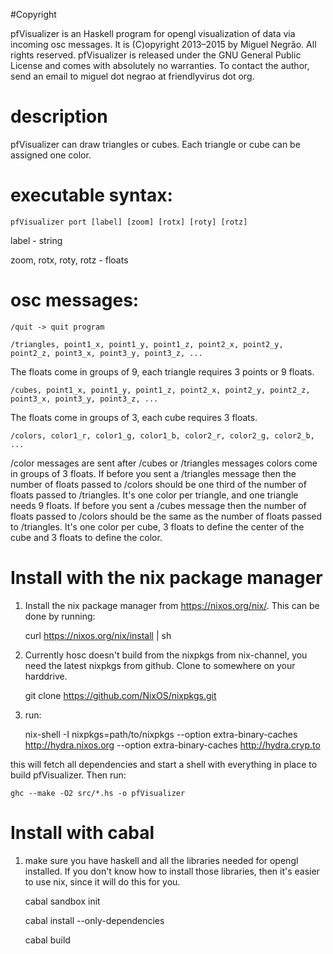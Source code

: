 
#Copyright

pfVisualizer is an Haskell program for opengl visualization of data via incoming osc messages. It is (C)opyright 2013–2015 by Miguel Negrão. All rights reserved. pfVisualizer is released under the GNU General Public License and comes with absolutely no warranties. To contact the author, send an email to miguel dot negrao at friendlyvirus dot org.

# description

pfVisualizer can draw triangles or cubes. Each triangle or cube can be assigned one color.

# executable syntax:

    pfVisualizer port [label] [zoom] [rotx] [roty] [rotz]

label - string

zoom, rotx, roty, rotz - floats

# osc messages:

    /quit -> quit program

    /triangles, point1_x, point1_y, point1_z, point2_x, point2_y, point2_z, point3_x, point3_y, point3_z, ...

The floats come in groups of 9, each triangle requires 3 points or 9 floats.

    /cubes, point1_x, point1_y, point1_z, point2_x, point2_y, point2_z, point3_x, point3_y, point3_z, ...

The floats come in groups of 3, each cube requires 3 floats.

    /colors, color1_r, color1_g, color1_b, color2_r, color2_g, color2_b, ...

/color messages are sent after /cubes or /triangles messages
colors come in groups of 3 floats.
If before you sent a /triangles message then the number of floats passed to /colors should be one third of the number of floats passed to /triangles. It's one color per triangle, and one triangle needs 9 floats.
If before you sent a /cubes message then the number of floats passed to /colors should be the same as the number of floats passed to /triangles. It's one color per cube, 3 floats to define the center of the cube and 3 floats to define the color.

# Install with the nix package manager

1) Install the nix package manager from https://nixos.org/nix/. This can be done by running:

    curl https://nixos.org/nix/install | sh

2) Currently hosc doesn't build from the nixpkgs from nix-channel, you need the latest nixpkgs from github. Clone to somewhere on your harddrive.

    git clone https://github.com/NixOS/nixpkgs.git

3) run:

    nix-shell -I nixpkgs=path/to/nixpkgs --option extra-binary-caches http://hydra.nixos.org --option extra-binary-caches http://hydra.cryp.to

this will fetch all dependencies and start a shell with everything in place to build pfVisualizer. Then run:

    ghc --make -O2 src/*.hs -o pfVisualizer

# Install with cabal

1) make sure you have haskell and all the libraries needed for opengl installed. If you don't know how to install those libraries, then it's easier to use nix, since it will do this for you.

    cabal sandbox init

    cabal install --only-dependencies

    cabal build
